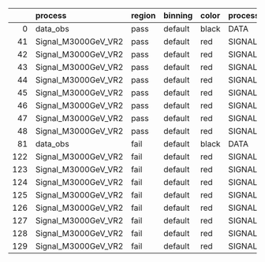 |     | process             | region   | binning   | color   | process_type   |   scale | variation   | source_filename                                               | source_histname    | alias               | title           |   combine_idx |    lnN |   shapes | syst_type   | direction   | variation_alias   |
|----:|:--------------------|:---------|:----------|:--------|:---------------|--------:|:------------|:--------------------------------------------------------------|:-------------------|:--------------------|:----------------|--------------:|-------:|---------:|:------------|:------------|:------------------|
|   0 | data_obs            | pass     | default   | black   | DATA           |       1 | nominal     | ./histograms_for_2DAlphabet_v11/EaDM_Cosmics_Data_SR.root     | hpass              | Cosmics_Data_SR     | Cosmics_Data_SR |           nan | nan    |      nan | nan         | nan         | nan               |
|  41 | Signal_M3000GeV_VR2 | pass     | default   | red     | SIGNAL         |       1 | lumi        | ./histograms_for_2DAlphabet_v11/EaDM_Signal_M3000GeV_VR2.root | hpass              | Signal_M3000GeV_VR2 | DM signal       |           nan |   1.05 |      nan | lnN         | nan         | nan               |
|  42 | Signal_M3000GeV_VR2 | pass     | default   | red     | SIGNAL         |       1 | RNN         | ./histograms_for_2DAlphabet_v11/EaDM_Signal_M3000GeV_VR2.root | hpass_RNNsyst_up   | Signal_M3000GeV_VR2 | DM signal       |           nan | nan    |        1 | shapes      | Up          | RNNsyst           |
|  43 | Signal_M3000GeV_VR2 | pass     | default   | red     | SIGNAL         |       1 | RNN         | ./histograms_for_2DAlphabet_v11/EaDM_Signal_M3000GeV_VR2.root | hpass_RNNsyst_down | Signal_M3000GeV_VR2 | DM signal       |           nan | nan    |        1 | shapes      | Down        | RNNsyst           |
|  44 | Signal_M3000GeV_VR2 | pass     | default   | red     | SIGNAL         |       1 | pT          | ./histograms_for_2DAlphabet_v11/EaDM_Signal_M3000GeV_VR2.root | hpass_pTsyst_up    | Signal_M3000GeV_VR2 | DM signal       |           nan | nan    |        1 | shapes      | Up          | pTsyst            |
|  45 | Signal_M3000GeV_VR2 | pass     | default   | red     | SIGNAL         |       1 | pT          | ./histograms_for_2DAlphabet_v11/EaDM_Signal_M3000GeV_VR2.root | hpass_pTsyst_down  | Signal_M3000GeV_VR2 | DM signal       |           nan | nan    |        1 | shapes      | Down        | pTsyst            |
|  46 | Signal_M3000GeV_VR2 | pass     | default   | red     | SIGNAL         |       1 | t0          | ./histograms_for_2DAlphabet_v11/EaDM_Signal_M3000GeV_VR2.root | hpass_t0syst_up    | Signal_M3000GeV_VR2 | DM signal       |           nan | nan    |        1 | shapes      | Up          | t0syst            |
|  47 | Signal_M3000GeV_VR2 | pass     | default   | red     | SIGNAL         |       1 | t0          | ./histograms_for_2DAlphabet_v11/EaDM_Signal_M3000GeV_VR2.root | hpass_t0syst_down  | Signal_M3000GeV_VR2 | DM signal       |           nan | nan    |        1 | shapes      | Down        | t0syst            |
|  48 | Signal_M3000GeV_VR2 | pass     | default   | red     | SIGNAL         |       1 | nominal     | ./histograms_for_2DAlphabet_v11/EaDM_Signal_M3000GeV_VR2.root | hpass              | Signal_M3000GeV_VR2 | DM signal       |           nan | nan    |      nan | nan         | nan         | nan               |
|  81 | data_obs            | fail     | default   | black   | DATA           |       1 | nominal     | ./histograms_for_2DAlphabet_v11/EaDM_Cosmics_Data_SR.root     | hfail              | Cosmics_Data_SR     | Cosmics_Data_SR |           nan | nan    |      nan | nan         | nan         | nan               |
| 122 | Signal_M3000GeV_VR2 | fail     | default   | red     | SIGNAL         |       1 | lumi        | ./histograms_for_2DAlphabet_v11/EaDM_Signal_M3000GeV_VR2.root | hfail              | Signal_M3000GeV_VR2 | DM signal       |           nan |   1.05 |      nan | lnN         | nan         | nan               |
| 123 | Signal_M3000GeV_VR2 | fail     | default   | red     | SIGNAL         |       1 | RNN         | ./histograms_for_2DAlphabet_v11/EaDM_Signal_M3000GeV_VR2.root | hfail_RNNsyst_up   | Signal_M3000GeV_VR2 | DM signal       |           nan | nan    |        1 | shapes      | Up          | RNNsyst           |
| 124 | Signal_M3000GeV_VR2 | fail     | default   | red     | SIGNAL         |       1 | RNN         | ./histograms_for_2DAlphabet_v11/EaDM_Signal_M3000GeV_VR2.root | hfail_RNNsyst_down | Signal_M3000GeV_VR2 | DM signal       |           nan | nan    |        1 | shapes      | Down        | RNNsyst           |
| 125 | Signal_M3000GeV_VR2 | fail     | default   | red     | SIGNAL         |       1 | pT          | ./histograms_for_2DAlphabet_v11/EaDM_Signal_M3000GeV_VR2.root | hfail_pTsyst_up    | Signal_M3000GeV_VR2 | DM signal       |           nan | nan    |        1 | shapes      | Up          | pTsyst            |
| 126 | Signal_M3000GeV_VR2 | fail     | default   | red     | SIGNAL         |       1 | pT          | ./histograms_for_2DAlphabet_v11/EaDM_Signal_M3000GeV_VR2.root | hfail_pTsyst_down  | Signal_M3000GeV_VR2 | DM signal       |           nan | nan    |        1 | shapes      | Down        | pTsyst            |
| 127 | Signal_M3000GeV_VR2 | fail     | default   | red     | SIGNAL         |       1 | t0          | ./histograms_for_2DAlphabet_v11/EaDM_Signal_M3000GeV_VR2.root | hfail_t0syst_up    | Signal_M3000GeV_VR2 | DM signal       |           nan | nan    |        1 | shapes      | Up          | t0syst            |
| 128 | Signal_M3000GeV_VR2 | fail     | default   | red     | SIGNAL         |       1 | t0          | ./histograms_for_2DAlphabet_v11/EaDM_Signal_M3000GeV_VR2.root | hfail_t0syst_down  | Signal_M3000GeV_VR2 | DM signal       |           nan | nan    |        1 | shapes      | Down        | t0syst            |
| 129 | Signal_M3000GeV_VR2 | fail     | default   | red     | SIGNAL         |       1 | nominal     | ./histograms_for_2DAlphabet_v11/EaDM_Signal_M3000GeV_VR2.root | hfail              | Signal_M3000GeV_VR2 | DM signal       |           nan | nan    |      nan | nan         | nan         | nan               |